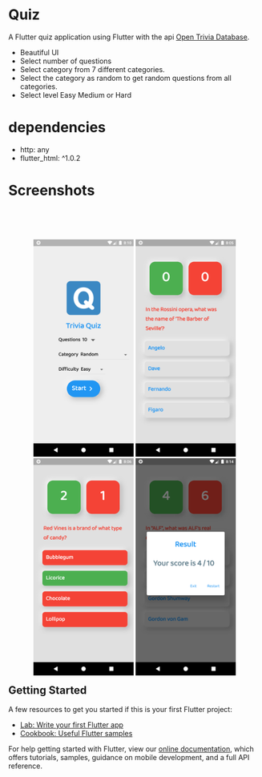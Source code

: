 # Quiz

A Flutter quiz application using Flutter with the api <a href="https://opentdb.com/">Open Trivia Database</a>.
* Beautiful UI 
* Select number of questions
* Select category from 7 different categories.
*  Select the category as random to get random questions from all categories.
* Select level Easy Medium or Hard

# dependencies
  - http: any
  - flutter_html: ^1.0.2

# Screenshots
<br><br>
<p style="float: left;text-align: center;">
  <img src="images/homeUI.png" width="200" />
  <img src="images/quizUI.png" width="200" /> 
  <img src="images/quizUI1.png" width="200" /> 
  <img src="images/resultUI.png" width="200" />
</p>

## Getting Started

A few resources to get you started if this is your first Flutter project:

- [Lab: Write your first Flutter app](https://flutter.dev/docs/get-started/codelab)
- [Cookbook: Useful Flutter samples](https://flutter.dev/docs/cookbook)

For help getting started with Flutter, view our
[online documentation](https://flutter.dev/docs), which offers tutorials,
samples, guidance on mobile development, and a full API reference.
